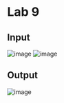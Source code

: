 # Lab 9
## Input
![image](https://github.com/kevinwlu/iot/assets/117099928/d546dbcf-876a-4a25-8d5e-6ab116927a53)
![image](https://github.com/kevinwlu/iot/assets/117099928/0ddb1dd8-afaa-4120-a306-aa1acce3e5c2)

## Output
![image](https://github.com/andrewec0/EE-322/assets/117099928/327a80ae-86b0-4e4b-8689-d7e686e69062)
